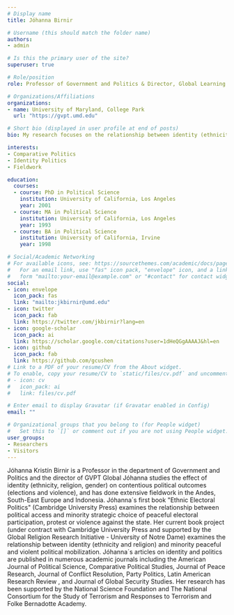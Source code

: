 ```yaml
---
# Display name
title: Jóhanna Birnir

# Username (this should match the folder name)
authors:
- admin

# Is this the primary user of the site?
superuser: true

# Role/position
role: Professor of Government and Politics & Director, Global Learning

# Organizations/Affiliations
organizations:
- name: University of Maryland, College Park
  url: "https://gvpt.umd.edu"

# Short bio (displayed in user profile at end of posts)
bio: My research focuses on the relationship between identity (ethnicity, religion, gender) and contentious political outcomes (elections and violence), often as mitigated by institutions.

interests:
- Comparative Politics
- Identity Politics
- Fieldwork

education:
  courses:
  - course: PhD in Political Science
    institution: University of California, Los Angeles
    year: 2001
  - course: MA in Political Science
    institution: University of California, Los Angeles
    year: 1993
  - course: BA in Political Science
    institution: University of California, Irvine
    year: 1998

# Social/Academic Networking
# For available icons, see: https://sourcethemes.com/academic/docs/page-builder/#icons
#   For an email link, use "fas" icon pack, "envelope" icon, and a link in the
#   form "mailto:your-email@example.com" or "#contact" for contact widget.
social:
- icon: envelope
  icon_pack: fas
  link: "mailto:jkbirnir@umd.edu"
- icon: twitter
  icon_pack: fab
  link: https://twitter.com/jkbirnir?lang=en
- icon: google-scholar
  icon_pack: ai
  link: https://scholar.google.com/citations?user=1dHeQGgAAAAJ&hl=en
- icon: github
  icon_pack: fab
  link: https://github.com/gcushen
# Link to a PDF of your resume/CV from the About widget.
# To enable, copy your resume/CV to `static/files/cv.pdf` and uncomment the lines below.
# - icon: cv
#   icon_pack: ai
#   link: files/cv.pdf

# Enter email to display Gravatar (if Gravatar enabled in Config)
email: ""

# Organizational groups that you belong to (for People widget)
#   Set this to `[]` or comment out if you are not using People widget.
user_groups:
- Researchers
- Visitors
---
```


Jóhanna Kristín Birnir is a Professor in the department of Government and Politics and the director of GVPT Global  Jóhanna studies the effect of identity (ethnicity, religion, gender) on contentious political outcomes (elections and violence), and has done extensive fieldwork in the Andes, South-East Europe and Indonesia.  Jóhanna´s  first book "Ethnic Electoral Politics" (Cambridge University Press) examines the relationship between political access and minority strategic choice of peaceful electoral participation, protest or violence against the state.  Her current book project (under contract with Cambridge University Press and supported by the Global Religion Research Initiative - University of Notre Dame) examines the relationship between identity (ethnicity and religion) and minority peaceful and violent political mobilization.  Jóhanna´s articles on identity and politics are published in numerous academic journals including the American Journal of Political Science, Comparative Political Studies, Journal of Peace Research, Journal of Conflict Resolution, Party Politics, Latin American Research Review , and Journal of Global Security Studies.  Her research has been supported by the National Science Foundation and The National Consortium for the Study of Terrorism and Responses to Terrorism and Folke Bernadotte Academy. 
